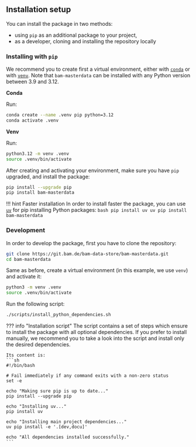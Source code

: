 ## Installation setup

You can install the package in two methods:

- using `pip` as an additional package to your project,
- as a developer, cloning and installing the repository locally

### Installing with `pip`

We recommend you to create first a virtual environment, either with [`conda`](https://anaconda.org/anaconda/conda) or with [`venv`](https://docs.python.org/3/library/venv.html). Note that `bam-masterdata` can be installed with any Python version between 3.9 and 3.12.

**Conda**

Run:
```bash
conda create --name .venv pip python=3.12
conda activate .venv
```

**Venv**

Run:
```bash
python3.12 -m venv .venv
source .venv/bin/activate
```

After creating and activating your environment, make sure you have `pip` upgraded, and install the package:
```bash
pip install --upgrade pip
pip install bam-masterdata
```

!!! hint Faster installation
    In order to install faster the package, you can use [`uv`](https://docs.astral.sh/uv/) for pip installing Python packages:
    ```bash
    pip install uv
    uv pip install bam-masterdata
    ```

### Development

In order to develop the package, first you have to clone the repository:
```bash
git clone https://git.bam.de/bam-data-store/bam-masterdata.git
cd bam-masterdata
```

Same as before, create a virtual environment (in this example, we use `venv`) and activate it:

```bash
python3 -m venv .venv
source .venv/bin/activate
```

Run the following script:

```bash
./scripts/install_python_dependencies.sh
```

??? info "Installation script"
    The script contains a set of steps which ensure to install the package with all optional dependencies. If you prefer to install manually, we recommend you to take a look into the script and install only the desired dependencies.

    Its content is:
    ```sh
    #!/bin/bash

    # Fail immediately if any command exits with a non-zero status
    set -e

    echo "Making sure pip is up to date..."
    pip install --upgrade pip

    echo "Installing uv..."
    pip install uv

    echo "Installing main project dependencies..."
    uv pip install -e '.[dev,docu]'

    echo "All dependencies installed successfully."
    ```
